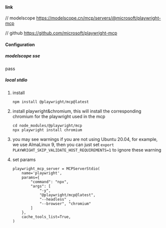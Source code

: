 
#### link
// modelscope
https://modelscope.cn/mcp/servers/@microsoft/playwright-mcp

// github
https://github.com/microsoft/playwright-mcp

#### Configuration
##### modelscope sse
pass

##### local stdio
1. install
    ```
    npm install @playwright/mcp@latest
    ```

2. install playwright&chromium, this will install the corresponding chromium for the playwright used in the mcp
    ```
    cd node_modules/@playwright/mcp
    npx playwright install chromium
    ```

3. you may see warnings if you are not using Ubuntu 20.04, for example, we use AlmaLinux 9, then you can just set `export PLAYWRIGHT_SKIP_VALIDATE_HOST_REQUIREMENTS=1` to ignore these warning

4. set params
    ```
    playwright_mcp_server = MCPServerStdio(
        name='playwright',
        params={
            "command": "npx",
            "args": [
                "-y", 
                "@playwright/mcp@latest",
                "--headless" ,
                "--browser", "chromium"
            ]
        },
        cache_tools_list=True,
    )
    ```